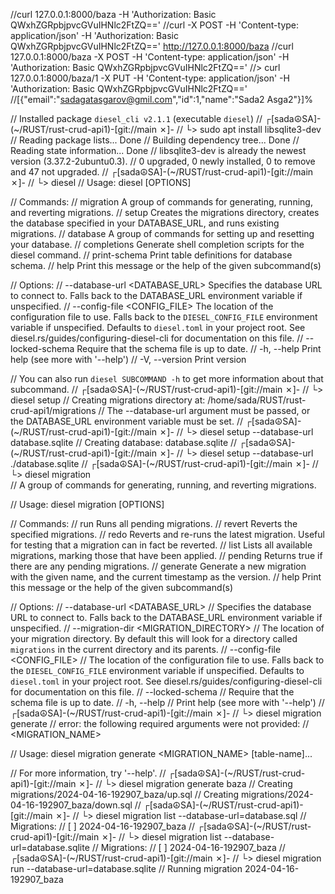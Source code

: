 
//curl 127.0.0.1:8000/baza -H 'Authorization: Basic QWxhZGRpbjpvcGVuIHNlc2FtZQ=='
//curl -X POST -H 'Content-type: application/json' -H 'Authorization: Basic QWxhZGRpbjpvcGVuIHNlc2FtZQ==' http://127.0.0.1:8000/baza
//curl 127.0.0.1:8000/baza -X POST -H 'Content-type: application/json' -H 'Authorization: Basic QWxhZGRpbjpvcGVuIHNlc2FtZQ=='
//> curl 127.0.0.1:8000/baza/1 -X PUT -H 'Content-type: application/json' -H 'Authorization: Basic QWxhZGRpbjpvcGVuIHNlc2FtZQ=='
//[{"email":"sadagatasgarov@gmil.com","id":1,"name":"Sada2 Asga2"}]%  


// Installed package `diesel_cli v2.1.1` (executable `diesel`)
// ┌[sada☮SA]-(~/RUST/rust-crud-api1)-[git://main ✗]-
// └> sudo apt install libsqlite3-dev           
// Reading package lists... Done
// Building dependency tree... Done
// Reading state information... Done
// libsqlite3-dev is already the newest version (3.37.2-2ubuntu0.3).
// 0 upgraded, 0 newly installed, 0 to remove and 47 not upgraded.
// ┌[sada☮SA]-(~/RUST/rust-crud-api1)-[git://main ✗]-
// └> diesel
// Usage: diesel [OPTIONS] <COMMAND>

// Commands:
//   migration     A group of commands for generating, running, and reverting migrations.
//   setup         Creates the migrations directory, creates the database specified in your DATABASE_URL, and runs existing migrations.
//   database      A group of commands for setting up and resetting your database.
//   completions   Generate shell completion scripts for the diesel command.
//   print-schema  Print table definitions for database schema.
//   help          Print this message or the help of the given subcommand(s)

// Options:
//       --database-url <DATABASE_URL>  Specifies the database URL to connect to. Falls back to the DATABASE_URL environment variable if unspecified.
//       --config-file <CONFIG_FILE>    The location of the configuration file to use. Falls back to the `DIESEL_CONFIG_FILE` environment variable if unspecified. Defaults to `diesel.toml` in your project root. See diesel.rs/guides/configuring-diesel-cli for documentation on this file.
//       --locked-schema                Require that the schema file is up to date.
//   -h, --help                         Print help (see more with '--help')
//   -V, --version                      Print version

// You can also run `diesel SUBCOMMAND -h` to get more information about that subcommand.
// ┌[sada☮SA]-(~/RUST/rust-crud-api1)-[git://main ✗]-
// └> diesel setup
// Creating migrations directory at: /home/sada/RUST/rust-crud-api1/migrations
// The --database-url argument must be passed, or the DATABASE_URL environment variable must be set.
// ┌[sada☮SA]-(~/RUST/rust-crud-api1)-[git://main ✗]-
// └> diesel setup --database-url database.sqlite
// Creating database: database.sqlite
// ┌[sada☮SA]-(~/RUST/rust-crud-api1)-[git://main ✗]-
// └> diesel setup --database-url ./database.sqlite
// ┌[sada☮SA]-(~/RUST/rust-crud-api1)-[git://main ✗]-
// └> diesel migration                             
// A group of commands for generating, running, and reverting migrations.

// Usage: diesel migration [OPTIONS] <COMMAND>

// Commands:
//   run       Runs all pending migrations.
//   revert    Reverts the specified migrations.
//   redo      Reverts and re-runs the latest migration. Useful for testing that a migration can in fact be reverted.
//   list      Lists all available migrations, marking those that have been applied.
//   pending   Returns true if there are any pending migrations.
//   generate  Generate a new migration with the given name, and the current timestamp as the version.
//   help      Print this message or the help of the given subcommand(s)

// Options:
//       --database-url <DATABASE_URL>
//           Specifies the database URL to connect to. Falls back to the DATABASE_URL environment variable if unspecified.
//       --migration-dir <MIGRATION_DIRECTORY>
//           The location of your migration directory. By default this will look for a directory called `migrations` in the current directory and its parents.
//       --config-file <CONFIG_FILE>
//           The location of the configuration file to use. Falls back to the `DIESEL_CONFIG_FILE` environment variable if unspecified. Defaults to `diesel.toml` in your project root. See diesel.rs/guides/configuring-diesel-cli for documentation on this file.
//       --locked-schema
//           Require that the schema file is up to date.
//   -h, --help
//           Print help (see more with '--help')
// ┌[sada☮SA]-(~/RUST/rust-crud-api1)-[git://main ✗]-
// └> diesel migration generate 
// error: the following required arguments were not provided:
//   <MIGRATION_NAME>

// Usage: diesel migration generate <MIGRATION_NAME> [table-name]...

// For more information, try '--help'.
// ┌[sada☮SA]-(~/RUST/rust-crud-api1)-[git://main ✗]-
// └> diesel migration generate baza
// Creating migrations/2024-04-16-192907_baza/up.sql
// Creating migrations/2024-04-16-192907_baza/down.sql
// ┌[sada☮SA]-(~/RUST/rust-crud-api1)-[git://main ✗]-
// └> diesel migration list --database-url=database.sql
// Migrations:
//   [ ] 2024-04-16-192907_baza
// ┌[sada☮SA]-(~/RUST/rust-crud-api1)-[git://main ✗]-
// └> diesel migration list --database-url=database.sqlite
// Migrations:
//   [ ] 2024-04-16-192907_baza
// ┌[sada☮SA]-(~/RUST/rust-crud-api1)-[git://main ✗]-
// └> diesel migration run --database-url=database.sqlite
// Running migration 2024-04-16-192907_baza